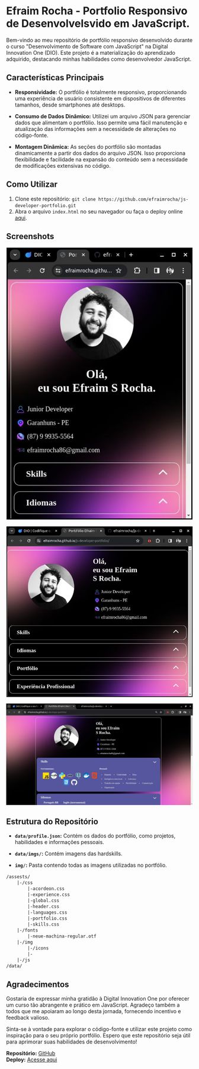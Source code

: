 # Efraim Rocha - Portfolio Responsivo de Desenvolvelsvido em JavaScript.

Bem-vindo ao meu repositório de portfólio responsivo desenvolvido durante o curso "Desenvolvimento de Software com JavaScript" na Digital Innovation One (DIO). Este projeto é a materialização do aprendizado adquirido, destacando minhas habilidades como desenvolvedor JavaScript.

## Características Principais

- **Responsividade:** O portfólio é totalmente responsivo, proporcionando uma experiência de usuário consistente em dispositivos de diferentes tamanhos, desde smartphones até desktops.
  
- **Consumo de Dados Dinâmico:** Utilizei um arquivo JSON para gerenciar dados que alimentam o portfólio. Isso permite uma fácil manutenção e atualização das informações sem a necessidade de alterações no código-fonte.

- **Montagem Dinâmica:** As seções do portfólio são montadas dinamicamente a partir dos dados do arquivo JSON. Isso proporciona flexibilidade e facilidade na expansão do conteúdo sem a necessidade de modificações extensivas no código.

## Como Utilizar

1. Clone este repositório: `git clone https://github.com/efraimrocha/js-developer-portfolio.git`
2. Abra o arquivo `index.html` no seu navegador ou faça o deploy online [aqui](https://efraimrocha.github.io/js-developer-portfolio/).

## Screenshots

![Alt text](data/screen_small.jpg)

![Alt text](data/screem_medio.jpg)

![Alt text](data/full_screen.jpg)

## Estrutura do Repositório

- **`data/profile.json`:** Contém os dados do portfólio, como projetos, habilidades e informações pessoais.

- **`data/imgs/`:** Contém imagens das hardskills.
  
- **`img/`:** Pasta contendo todas as imagens utilizadas no portfólio.

```
/assests/
    |-/css
        |-acordeon.css
        |-experience.css
        |-global.css
        |-header.css
        |-languages.css
        |-portfolio.css
        |-skills.css
    |-/fonts
        |-neue-machina-regular.otf
    |-/img
        |-/icons
        |-
    |-/js
/data/

```

## Agradecimentos

Gostaria de expressar minha gratidão à Digital Innovation One por oferecer um curso tão abrangente e prático em JavaScript. Agradeço também a todos que me apoiaram ao longo desta jornada, fornecendo incentivo e feedback valioso.

Sinta-se à vontade para explorar o código-fonte e utilizar este projeto como inspiração para o seu próprio portfólio. Espero que este repositório seja útil para aprimorar suas habilidades de desenvolvimento!

**Repositório:** [GitHub](https://github.com/efraimrocha/js-developer-portfolio)  
**Deploy:** [Acesse aqui](https://efraimrocha.github.io/js-developer-portfolio/)
